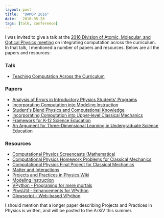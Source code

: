 ```yaml
---
layout: post
title:  "DAMOP 2016"
date:   2016-05-26
tags: [talk, conference]
---
```


I was invited to give a talk at the [2016 Division of Atomic, Molecular, and Optical Physics meeting][damop-2016] on integrating computation across the curriculum. In that talk, I mentioned a number of papers and resources. Below are all the papers and resources:

### Talk
- [Teaching Computation Across the Curriculum][damop-2016-talk]

### Papers
- [Analysis of Errors in Introductory Physics Students' Programs][prst-per-2012]
- [Incorporating Computation into Modeling Instruction][tpt-2014]
- [Student's Blend Physics and Computational Knowledge][perc-2012]
- [Incorporating Computation into Upper-level Classical Mechanics][ajp-2014]
- [Framework for K-12 Science Education][nrc-2012]
- [An Argument for Three-Dimensional Learning in Undergraduate Science Education][science-2015]

### Resources
- [Computational Physics Screencasts (Mathematica)][cu-youtube]
- [Computational Physics Homework Problems for Classical Mechanics][cu-comp]
- [Computational Physics Final Project for Classical Mechanics][cu-comp-project]
- [Matter and Interactions][mandi]
- [Projects and Practices in Physics Wiki][pcubed]
- [Modeling Instruction][modeling-instruction]
- [VPython - Programing for mere mortals][vpython]
- [PhysUtil - Enhancements for VPython][physutil]
- [Glowscript - Web-based VPython][glowscript]

I should mention that a longer paper describing Projects and Practices in Physics is written, and will be posted to the ArXiV this summer.

[damop-2016]: https://www.aps.org/units/damop/meetings/meeting.cfm?name=DAMOP16
[damop-2016-talk]: https://github.com/dannycab/dannycab.github.io/blob/master/assets/docs/2016_DAMOP.pdf
[prst-per-2012]: http://journals.aps.org/prper/abstract/10.1103/PhysRevSTPER.8.020106
[tpt-2014]: http://scitation.aip.org/content/aapt/journal/tpt/52/1/10.1119/1.4849153
[perc-2012]: http://www.compadre.org/per/items/detail.cfm?ID=12626
[ajp-2014]: http://scitation.aip.org/content/aapt/journal/ajp/82/3/10.1119/1.4837437
[nrc-2012]:http://www.nap.edu/catalog/13165/a-framework-for-k-12-science-education-practices-crosscutting-concepts
[science-2015]: http://science.sciencemag.org/content/350/6258/281
[cu-youtube]: http://www.youtube.com/compphysatcu
[cu-comp]: http://www.colorado.edu/physics/EducationIssues/ClassicalMechanics/source_documents/B-Materials/2-Homework/9-Extracted_Computational_Questions/9-computational_questions_mechanics.pdf
[cu-comp-project]: http://www.colorado.edu/physics/phys2210/phys2210_sp12/project_info.html
[mandi]: http://matterandinteractions.org/
[pcubed]: http://p3server.pa.msu.edu/coursewiki/doku.php
[modeling-instruction]: http://modeling.asu.edu/
[vpython]: http://vpython.org/
[physutil]: https://github.com/perlatmsu/physutil
[glowscript]: http://www.glowscript.org/
